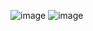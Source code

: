 ![image](https://github.com/user-attachments/assets/e54aa9ca-a4ae-4188-8a91-d845bb389259)
![image](https://github.com/user-attachments/assets/4f9f518d-3e62-48e8-8387-3a4ed9ff7860)
